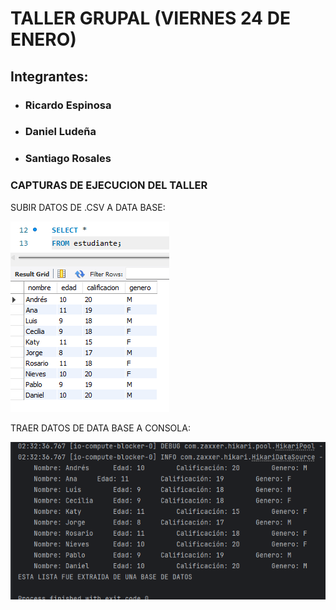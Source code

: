 # TALLER GRUPAL (VIERNES 24 DE ENERO) 
## Integrantes: 
- ### Ricardo Espinosa 
- ### Daniel Ludeña 
- ### Santiago Rosales

### CAPTURAS DE EJECUCION DEL TALLER
SUBIR DATOS DE .CSV A DATA BASE:

<img src="capturas/sql.png">


TRAER DATOS DE DATA BASE A CONSOLA:

<img src="capturas/ejecucion.png">